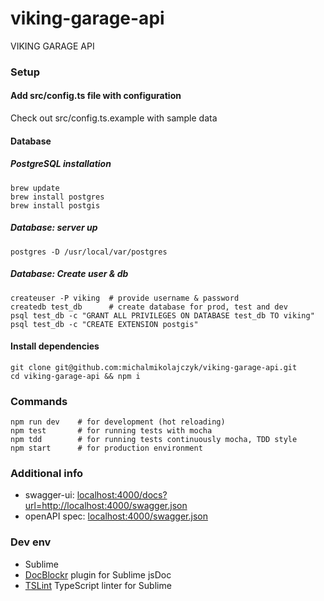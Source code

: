 # viking-garage-api
VIKING GARAGE API

### Setup
#### Add src/config.ts file with configuration
Check out src/config.ts.example with sample data

#### Database
##### PostgreSQL installation
```
brew update
brew install postgres
brew install postgis
```

##### Database: server up
```
postgres -D /usr/local/var/postgres
```

##### Database: Create user & db
```
createuser -P viking  # provide username & password
createdb test_db      # create database for prod, test and dev
psql test_db -c "GRANT ALL PRIVILEGES ON DATABASE test_db TO viking"
psql test_db -c "CREATE EXTENSION postgis"
```

#### Install dependencies
```
git clone git@github.com:michalmikolajczyk/viking-garage-api.git
cd viking-garage-api && npm i
```

### Commands
```
npm run dev    # for development (hot reloading)
npm test       # for running tests with mocha
npm tdd        # for running tests continuously mocha, TDD style
npm start      # for production environment
```

### Additional info
- swagger-ui: [localhost:4000/docs?url=http://localhost:4000/swagger.json](http://localhost:4000/docs?url=http://localhost:4000/swagger.json)
- openAPI spec: [localhost:4000/swagger.json](http://localhost:4000/swagger.json)

### Dev env
- Sublime
- [DocBlockr](https://github.com/spadgos/sublime-jsdocs) plugin for Sublime jsDoc
- [TSLint](https://github.com/lavrton/SublimeLinter-contrib-tslint) TypeScript linter for Sublime
